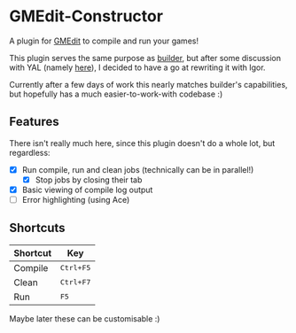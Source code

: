# GMEdit-Constructor
A plugin for [GMEdit](https://github.com/YellowAfterlife/GMEdit) to compile and run your games!

This plugin serves the same purpose as [builder](https://github.com/YAL-GMEdit/builder), but after some
discussion with YAL (namely [here](https://github.com/YAL-GMEdit/builder/pull/5#issuecomment-1741857252)),
I decided to have a go at rewriting it with Igor.

Currently after a few days of work this nearly matches builder's capabilities, but hopefully has a much
easier-to-work-with codebase :)

## Features
There isn't really much here, since this plugin doesn't do a whole lot, but regardless:

 - [x] Run compile, run and clean jobs (technically can be in parallel!)
   - [x] Stop jobs by closing their tab
 - [x] Basic viewing of compile log output
 - [ ] Error highlighting (using Ace)

## Shortcuts

| Shortcut |        Key         |
|----------|--------------------|
| Compile  | <kbd>Ctrl+F5</kbd> |
|  Clean   | <kbd>Ctrl+F7</kbd> |
|   Run    |      <kbd>F5</kbd> |

Maybe later these can be customisable :)
